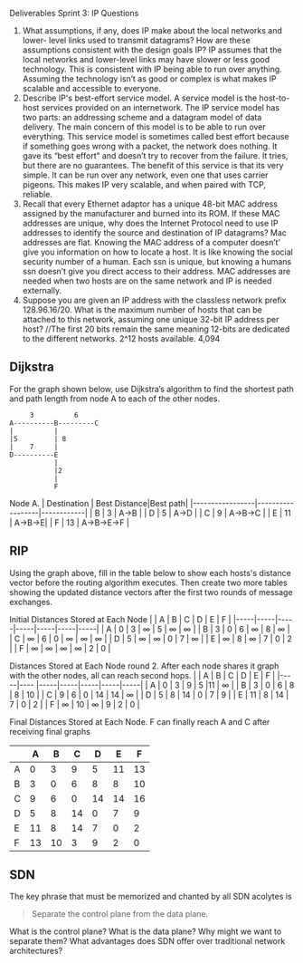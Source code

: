 Deliverables Sprint 3:
IP Questions
1.	What assumptions, if any, does IP make about the local networks and lower- level links used to transmit datagrams? How are these assumptions consistent with the design goals IP?
IP assumes that the local networks and lower-level links may have slower or less good technology. This is consistent with IP being able to run over anything. Assuming the technology isn’t as good or complex is what makes IP scalable and accessible to everyone. 
2.	Describe IP's best-effort service model.
A service model is the host-to-host services provided on an internetwork. The IP service model has two parts: an addressing scheme and a datagram model of data delivery. The main concern of this model is to be able to run over everything. This service model is sometimes called best effort because if something goes wrong with a packet, the network does nothing. It gave its “best effort” and doesn’t try to recover from the failure. It tries, but there are no guarantees. The benefit of this service is that its very simple. It can be run over any network, even one that uses carrier pigeons. This makes IP very scalable, and when paired with TCP, reliable. 
3.	Recall that every Ethernet adaptor has a unique 48-bit MAC address assigned by the manufacturer and burned into its ROM. If these MAC addresses are unique, why does the Internet Protocol need to use IP addresses to identify the source and destination of IP datagrams?
Mac addresses are flat. Knowing the MAC address of a computer doesn’t’ give you information on how to locate a host. It is like knowing the social security number of a human. Each ssn is unique, but knowing a humans ssn doesn’t give you direct access to their address. MAC addresses are needed when two hosts are on the same network and IP is needed externally. 
4.	Suppose you are given an IP address with the classless network prefix 128.96.16/20. What is the maximum number of hosts that can be attached to this network, assuming one unique 32-bit IP address per host?
//The first 20 bits remain the same meaning 12-bits are dedicated to the different networks. 2^12 hosts available. 4,094




## Dijkstra

For the graph shown below, use Dijkstra’s algorithm to find the shortest path and path length from node A to each of the other nodes.

```
     3          6 
A----------B---------C 
|          |
|5         | 8 
|    7     |
D----------E
           | 
           |2 
           |
           F
```



Node A.
| Destination | Best Distance|Best path|
|-----------------|------------------|------------|
|   B                  |  3                    |    A->B  |
|   D                  |  5                    |    A->D  |
|   C                  |  9                    |    A->B->C  |
|   E                  | 11                   |    A->B->E|
|   F                  |  13                   |    A->B->E->F |















## RIP

Using the graph above, fill in the table below to show each hosts's distance vector before the routing algorithm executes. Then create two more tables showing
the updated distance vectors after the first two rounds of message exchanges.


Initial Distances Stored at Each Node 
|     |  A  |  B  |  C  |  D  |  E  |  F  |
|-----|-----|-----|-----|-----|-----|-----|
|  A  |  0  |   3  | ∞ |  5  |   ∞  |  ∞  |
|  B  |   3  |   0  |  6   |  ∞  |  8   |  ∞  |
|  C  |  ∞  |  6   |   0  |  ∞  | ∞  | ∞  |
|  D  |  5   |  ∞    |  ∞  |   0  |  7  | ∞  |
|  E  |   ∞   |   8  | ∞  |   7  |  0   |  2   |
|  F  |  ∞    |   ∞   | ∞  | ∞  |    2 |   0  |


Distances Stored at Each Node round 2. After each node shares it graph with the other nodes, all can reach second hops.
|       |  A  |  B  |  C  |  D  |  E   |  F  |
|-----|---- |-----|-----|-----|-----|-----|
|  A  |  0  |   3  | 9   |  5  |11  | ∞    |
|  B  |  3  |   0  |  6  |  8  | 8   |  10 |
|  C  |  9  |  6   |  0  | 14 | 14 | ∞    |
|  D  |  5  |  8   | 14 |  0  |  7  | 9    |
|  E  | 11 |   8  | 14  | 7  |  0   |  2   |
|  F  | ∞    | 10 |  ∞    |  9  |   2 |   0  |

Final Distances Stored at Each Node. F can finally reach A and C after receiving final graphs

|       |  A  |  B  |  C  |  D  |  E   |  F  |
|-----|---- |-----|-----|-----|-----|-----|
|  A  |  0  |   3  | 9   |  5  |11  | 13 |
|  B  |  3  |   0  |  6  |  8  | 8   |  10 |
|  C  |  9  |  6   |  0  | 14 | 14 | 16  |
|  D  |  5  |  8   | 14 |  0  |  7  | 9    |
|  E  | 11 |   8  | 14  | 7  |  0   |  2   |
|  F  | 13  | 10 |  3   |  9  |   2 |   0  |





## SDN

The key phrase that must be memorized and chanted by all SDN acolytes is

> Separate the control plane from the data plane.

What is the control plane? What is the data plane? Why might we want to separate them? What advantages does SDN offer over traditional network architectures?
